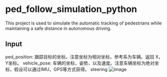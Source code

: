 # ped_follow_simulation_python
This project is used to simulate the automatic tracking of pedestrians while maintaining a safe distance in autonomous driving.

## Input
ped_position: 跟踪目标的坐标。注意坐标为相对坐标，参考系为车辆。返回 X， Y坐标。
vehicle_pose: 车辆的坐标，姿势，以及速度。注意车辆坐标为绝对坐标，假设可以通过IMU，GPS等方式获得。
steering
![image](https://github.com/JinTTTT/ped_follow_simulation_python/assets/124395755/14f07125-43eb-41b0-911d-075aab54d8c9)
